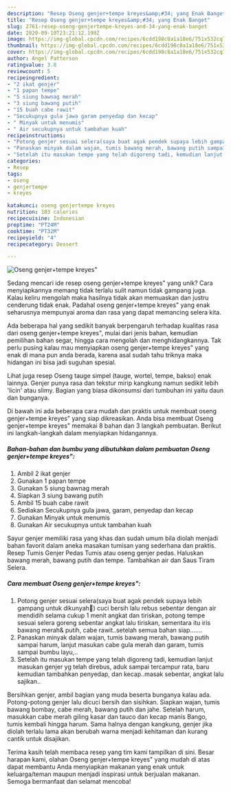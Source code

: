 ```yaml
---
description: "Resep Oseng genjer+tempe kreyes&amp;#34; yang Enak Banget"
title: "Resep Oseng genjer+tempe kreyes&amp;#34; yang Enak Banget"
slug: 2761-resep-oseng-genjertempe-kreyes-and-34-yang-enak-banget
date: 2020-09-10T23:21:12.190Z
image: https://img-global.cpcdn.com/recipes/6cdd198c8a1a18e6/751x532cq70/oseng-genjertempe-kreyes-foto-resep-utama.jpg
thumbnail: https://img-global.cpcdn.com/recipes/6cdd198c8a1a18e6/751x532cq70/oseng-genjertempe-kreyes-foto-resep-utama.jpg
cover: https://img-global.cpcdn.com/recipes/6cdd198c8a1a18e6/751x532cq70/oseng-genjertempe-kreyes-foto-resep-utama.jpg
author: Angel Patterson
ratingvalue: 3.8
reviewcount: 5
recipeingredient:
- "2 ikat genjer"
- "1 papan tempe"
- "5 siung bawnag merah"
- "3 siung bawang putih"
- "15 buah cabe rawit"
- "Secukupnya gula jawa garam penyedap dan kecap"
- " Minyak untuk menumis"
- " Air secukupnya untuk tambahan kuah"
recipeinstructions:
- "Potong genjer sesuai selera(saya buat agak pendek supaya lebih gampang untuk dikunyah🤭) cuci bersih lalu rebus sebentar dengan air mendidih selama cukup 1 menit angkat dan tiriskan, potong tempe sesuai selera goreng sebentar angkat lalu tiriskan, sementara itu iris bawang merah&amp; putih, cabe rawit..setelah semua bahan siap......."
- "Panaskan minyak dalam wajan, tumis bawang merah, bawang putih sampai harum, lanjut masukan cabe gula merah dan garam, tumis sampai bumbu layu,.."
- "Setelah itu masukan tempe yang telah digoreng tadi, kemudian lanjut masukan genjer yg telah direbus, aduk sampai tercampur rata, baru kemudian tambahkan penyedap, dan kecap..masak sebentar, angkat lalu sajikan.."
categories:
- Resep
tags:
- oseng
- genjertempe
- kreyes

katakunci: oseng genjertempe kreyes 
nutrition: 103 calories
recipecuisine: Indonesian
preptime: "PT24M"
cooktime: "PT32M"
recipeyield: "4"
recipecategory: Dessert

---
```



![Oseng genjer+tempe kreyes&#34;](https://img-global.cpcdn.com/recipes/6cdd198c8a1a18e6/751x532cq70/oseng-genjertempe-kreyes-foto-resep-utama.jpg)

Sedang mencari ide resep oseng genjer+tempe kreyes&#34; yang unik? Cara menyiapkannya memang tidak terlalu sulit namun tidak gampang juga. Kalau keliru mengolah maka hasilnya tidak akan memuaskan dan justru cenderung tidak enak. Padahal oseng genjer+tempe kreyes&#34; yang enak seharusnya mempunyai aroma dan rasa yang dapat memancing selera kita.

Ada beberapa hal yang sedikit banyak berpengaruh terhadap kualitas rasa dari oseng genjer+tempe kreyes&#34;, mulai dari jenis bahan, kemudian pemilihan bahan segar, hingga cara mengolah dan menghidangkannya. Tak perlu pusing kalau mau menyiapkan oseng genjer+tempe kreyes&#34; yang enak di mana pun anda berada, karena asal sudah tahu triknya maka hidangan ini bisa jadi suguhan spesial.

Lihat juga resep Oseng tauge simpel (tauge, wortel, tempe, bakso) enak lainnya. Genjer punya rasa dan tekstur mirip kangkung namun sedikit lebih &#39;licin&#39; atau slimy. Bagian yang biasa dikonsumsi dari tumbuhan ini yaitu daun dan bunganya.


Di bawah ini ada beberapa cara mudah dan praktis untuk membuat oseng genjer+tempe kreyes&#34; yang siap dikreasikan. Anda bisa membuat Oseng genjer+tempe kreyes&#34; memakai 8 bahan dan 3 langkah pembuatan. Berikut ini langkah-langkah dalam menyiapkan hidangannya.

<!--inarticleads1-->

##### Bahan-bahan dan bumbu yang dibutuhkan dalam pembuatan Oseng genjer+tempe kreyes&#34;:

1. Ambil 2 ikat genjer
1. Gunakan 1 papan tempe
1. Gunakan 5 siung bawnag merah
1. Siapkan 3 siung bawang putih
1. Ambil 15 buah cabe rawit
1. Sediakan Secukupnya gula jawa, garam, penyedap dan kecap
1. Gunakan  Minyak untuk menumis
1. Gunakan  Air secukupnya untuk tambahan kuah


Sayur genjer memiliki rasa yang khas dan sudah umum bila diolah menjadi bahan favorit dalam aneka masakan tumisan yang sederhana dan praktis. Resep Tumis Genjer Pedas Tumis atau oseng genjer pedas. Haluskan bawang merah, bawang putih dan tempe. Tambahkan air dan Saus Tiram Selera. 

<!--inarticleads2-->

##### Cara membuat Oseng genjer+tempe kreyes&#34;:

1. Potong genjer sesuai selera(saya buat agak pendek supaya lebih gampang untuk dikunyah🤭) cuci bersih lalu rebus sebentar dengan air mendidih selama cukup 1 menit angkat dan tiriskan, potong tempe sesuai selera goreng sebentar angkat lalu tiriskan, sementara itu iris bawang merah&amp; putih, cabe rawit..setelah semua bahan siap.......
1. Panaskan minyak dalam wajan, tumis bawang merah, bawang putih sampai harum, lanjut masukan cabe gula merah dan garam, tumis sampai bumbu layu,..
1. Setelah itu masukan tempe yang telah digoreng tadi, kemudian lanjut masukan genjer yg telah direbus, aduk sampai tercampur rata, baru kemudian tambahkan penyedap, dan kecap..masak sebentar, angkat lalu sajikan..


Bersihkan genjer, ambil bagian yang muda beserta bunganya kalau ada. Potong-potong genjer lalu dicuci bersih dan sisihkan. Siapkan wajan, tumis bawang bombay, cabe merah, bawang putih dan jahe. Setelah harum, masukkan cabe merah giling kasar dan tauco dan kecap manis Bango, tumis kembali hingga harum. Sama halnya dengan kangkung, genjer jika diolah terlalu lama akan berubah warna menjadi kehitaman dan kurang cantik untuk disajikan. 

Terima kasih telah membaca resep yang tim kami tampilkan di sini. Besar harapan kami, olahan Oseng genjer+tempe kreyes&#34; yang mudah di atas dapat membantu Anda menyiapkan makanan yang enak untuk keluarga/teman maupun menjadi inspirasi untuk berjualan makanan. Semoga bermanfaat dan selamat mencoba!
